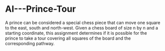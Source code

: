 # AI---Prince-Tour

A prince can be considered a special chess piece that can move one square to the east, south and north-west. Given a chess board of size n by n and a starting coordinate, this assignment determines if it is possible for the prince to take a tour covering all squares of the board and the corresponding pathway. 
